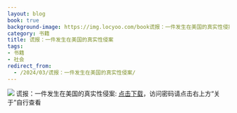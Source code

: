 ```yaml
---
layout: blog
book: true
background-image: https://img.locyoo.com/book谎报：一件发生在美国的真实性侵案.jpg
category: 书籍
title: 谎报：一件发生在美国的真实性侵案
tags:
- 书籍
- 社会
redirect_from:
  - /2024/03/谎报：一件发生在美国的真实性侵案/
---
```

![](https://img.locyoo.com/book谎报：一件发生在美国的真实性侵案.jpg)
谎报：一件发生在美国的真实性侵案: <a name = "ref1" href="https://url18.ctfile.com/f/50983618-1345418611-3f5d9f?p=3619">点击下载</a>，访问密码请点击右上方“关于”自行查看